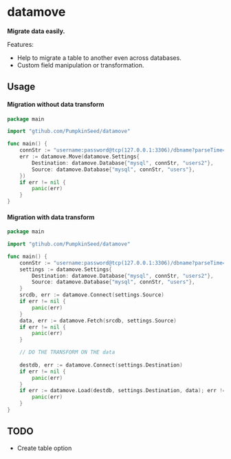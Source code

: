 # datamove

**Migrate data easily.**

Features:
- Help to migrate a table to another even across databases.
- Custom field manipulation or transformation.

## Usage

#### Migration without data transform

```go
package main

import "gtihub.com/PumpkinSeed/datamove"

func main() {
    connStr := "username:password@tcp(127.0.0.1:3306)/dbname?parseTime=true"
    err := datamove.Move(datamove.Settings{
    	Destination: datamove.Database{"mysql", connStr, "users2"},
    	Source: datamove.Database{"mysql", connStr, "users"},
    })
    if err != nil {
        panic(err)
    }
}
```

#### Migration with data transform

```go
package main

import "gtihub.com/PumpkinSeed/datamove"

func main() {
    connStr := "username:password@tcp(127.0.0.1:3306)/dbname?parseTime=true"
    settings := datamove.Settings{
        Destination: datamove.Database{"mysql", connStr, "users2"},
        Source: datamove.Database{"mysql", connStr, "users"},
    }
    srcdb, err := datamove.Connect(settings.Source)
    if err != nil {
        panic(err)
    } 
    data, err := datamove.Fetch(srcdb, settings.Source)
    if err != nil {
        panic(err)
    }

    // DO THE TRANSFORM ON THE data
    
    destdb, err := datamove.Connect(settings.Destination)
    if err != nil {
        panic(err)
    }
    if err := datamove.Load(destdb, settings.Destination, data); err != nil {
        panic(err)
    }
}
```

## TODO

- Create table option
